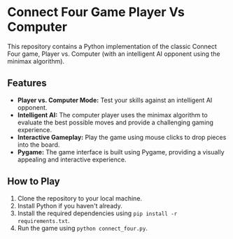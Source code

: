 # Connect Four Game Player Vs Computer

This repository contains a Python implementation of the classic Connect Four game, Player vs. Computer (with an intelligent AI opponent using the minimax algorithm).

## Features

- **Player vs. Computer Mode:** Test your skills against an intelligent AI opponent.
- **Intelligent AI:** The computer player uses the minimax algorithm to evaluate the best possible moves and provide a challenging gaming experience.
- **Interactive Gameplay:** Play the game using mouse clicks to drop pieces into the board.
- **Pygame:** The game interface is built using Pygame, providing a visually appealing and interactive experience.

## How to Play

1. Clone the repository to your local machine.
2. Install Python if you haven't already.
3. Install the required dependencies using `pip install -r requirements.txt`.
4. Run the game using `python connect_four.py`.
